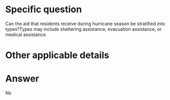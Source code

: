 # Specific question #
Can the aid that residents receive during hurricane season be stratified into types?Types may include sheltering assistance, evacuation assistance, or medical assistance.

# Other applicable details #

# Answer # 

No


